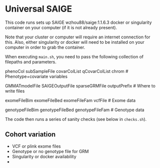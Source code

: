 # Universal SAIGE

This code runs sets up SAIGE wzhou88/saige:1.1.6.3 docker or singularity container on your computer (if it is not already present). 

Note that your cluster or computer will require an internet connection for this. Also, either singularity or docker will need to be installed on your computer in order to grab the container.

When executing `main.sh`, you need to pass the following collection of filepaths and parameters.

phenoCol
subSampleFile
covarColList
qCovarColList
chrom # Phenotype+covariate variables

GMMATmodelFile
SAIGEOutputFile
sparseGRMFile
outputPrefix # Where to write files

exomeFileBim
exomeFileBed
exomeFileFam
vcfFile # Exome data
 
genotypeFileBim
genotypeFileBed
genotypeFileFam # Genotype data

The code then runs a series of sanity checks (see below in `checks.sh`).

## Cohort variation
- VCF or plink exome files
- Genotype or no genotype file for GRM
- Singularity or docker availability
- 
